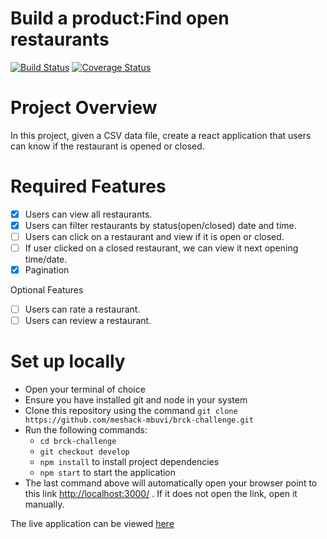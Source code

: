 # Build a product:Find open restaurants

[![Build Status](https://travis-ci.com/meshack-mbuvi/brck-challenge.svg?branch=develop)](https://travis-ci.com/meshack-mbuvi/brck-challenge)
[![Coverage Status](https://coveralls.io/repos/github/meshack-mbuvi/brck-challenge/badge.svg?branch=develop)](https://coveralls.io/github/meshack-mbuvi/brck-challenge?branch=develop)

# Project Overview

In this project, given a CSV data file, create a react application that users can know if the restaurant is opened or closed.

# Required Features

- [x] Users can view all restaurants.
- [x] Users can filter restaurants by status(open/closed) date and time.
- [ ] Users can click on a restaurant and view if it is open or closed.
- [ ] If user clicked on a closed restaurant, we can view it next opening time/date.
- [x] Pagination

Optional Features

- [ ] Users can rate a restaurant.
- [ ] Users can review a restaurant.

# Set up locally

- Open your terminal of choice
- Ensure you have installed git and node in your system
- Clone this repository using the command `git clone https://github.com/meshack-mbuvi/brck-challenge.git`
- Run the following commands:
  - `cd brck-challenge`
  - `git checkout develop`
  - `npm install` to install project dependencies
  - `npm start` to start the application
- The last command above will automatically open your browser point to this link [http://localhost:3000/](http://localhost:3000/) . If it does not open the link, open it manually.

The live application can be viewed [here](https://brck-challenge.herokuapp.com/)
